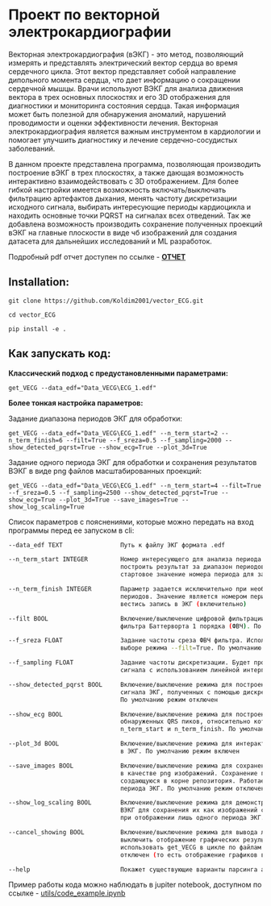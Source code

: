 # Проект по векторной электрокардиографии

Векторная электрокардиография (вЭКГ) - это метод, позволяющий измерять и представлять электрический вектор сердца во время сердечного цикла. Этот вектор представляет собой направление дипольного момента сердца, что дает информацию о сокращении сердечной мышцы. Врачи используют ВЭКГ для анализа движения вектора в трех основных плоскостях и его 3D отображения для диагностики и мониторинга состояния сердца. Такая информация может быть полезной для обнаружения аномалий, нарушений проводимости и оценки эффективности лечения. Векторная электрокардиография является важным инструментом в кардиологии и помогает улучшить диагностику и лечение сердечно-сосудистых заболеваний.

В данном проекте представлена программа, позволяющая производить построение вЭКГ в трех плоскостях, а также дающая возможность интерактивно взаимодействовать с 3D отображением. Для более гибкой настройки имеется возможность включать/выключать фильтрацию артефактов дыхания, менять частоту дискретизации исходного сигнала, выбирать интересующие периоды кардиоцикла и находить основные точки PQRST на сигналах всех отведений. Так же добавлена возможность производить сохранение полученных проекций вЭКГ на главные плоскости в виде чб изображений для создания датасета для дальнейших исследований и ML разработок.

Подробный pdf отчет доступен по ссылке - [__ОТЧЕТ__](https://github.com/Koldim2001/vector_ECG/blob/main/utils/Отчет%20по%20проекту%20get_VECG.pdf)

## Installation:
```
git clone https://github.com/Koldim2001/vector_ECG.git
```
```
cd vector_ECG
```
```
pip install -e .
```

## Как запускать код:

__Классический подход c предустановленными параметрами:__
```
get_VECG --data_edf="Data_VECG\ECG_1.edf"
```
__Более тонкая настройка параметров:__

Задание диапазона периодов ЭКГ для обработки:
```
get_VECG --data_edf="Data_VECG\ECG_1.edf" --n_term_start=2 --n_term_finish=6 --filt=True --f_sreza=0.5 --f_sampling=2000 --show_detected_pqrst=True --show_ecg=True --plot_3d=True
```

Задание одного периода ЭКГ для обработки и сохранения результатов ВЭКГ в виде png файлов масштабированных проекций:
```
get_VECG --data_edf="Data_VECG\ECG_1.edf" --n_term_start=4 --filt=True --f_sreza=0.5 --f_sampling=2500 --show_detected_pqrst=True --show_ecg=True --plot_3d=True --save_images=True --show_log_scaling=True
```


Список параметров с пояснениями, которые можно передать на вход программы перед ее запуском в cli:
```bash
--data_edf TEXT                Путь к файлу ЭКГ формата .edf

--n_term_start INTEGER         Номер интересующего для анализа периода кардиоцикла. Если необходимо
                               построить результат за диапазон периодов, то данный параметр задает 
                               стартовое значение номера периода для записи в ЭКГ

--n_term_finish INTEGER        Параметр задается исключительно при необходимости построить диапазон 
                               периодов. Значение является номером периода, до которого будет
                               вестись запись в ЭКГ (включительно)

--filt BOOL                    Включение/выключение цифровой фильтрации исходных сигналов с помощью
                               фильтра Баттерворта 1 порядка (ФВЧ). По умолчанию фильтрация отключена

--f_sreza FLOAT                Задание частоты среза ФВЧ фильтра. Используется исключительно при 
                               выборе режима --filt=True. По умолчанию = 0.7 Гц

--f_sampling FLOAT             Задание частоты дискретизации. Будет проведено ресемплирование исходного
                               сигнала с использованием линейной интерполяции. По умолчанию Fs=1500 Гц

--show_detected_pqrst BOOL     Включение/выключение режима для построения ключевых точек PQRST для
                               сигнала ЭКГ, полученных с помощью дискретных вейвлет преобразований.
                               По умолчанию режим отключен

--show_ecg BOOL                Включение/выключение режима для построения графиков всех отведений и
                               обнаруженных QRS пиков, относительно которых ведется подсчет номеров
                               n_term_start и n_term_finish. По умолчанию режим отключен

--plot_3d BOOL                 Включение/выключение режима для интерактивного отображения 3D графика
                               в ЭКГ. По умолчанию режим включен

--save_images BOOL             Включение/выключение режима для сохранения графиков в ЭКГ трех плоскостей
                               в качестве png изображений. Сохранение производится в папку saved_vECG,
                               создающуюся в корне репозитория. Работает при отображении лишь одного
                               периода ЭКГ. По умолчанию режим отключен

--show_log_scaling BOOL        Включение/выключение режима для демонстрации логов масштабирования
                               ВЭКГ для сохранения их как изображений с исходными пропорциями. Работает 
                               при отображении лишь одного периода ЭКГ. По умолчанию режим отключен

--cancel_showing BOOL          Включение/выключение режима для вывода любых графиков. Позволяет
                               выключить отображение графических результатов для возможности
                               использовать get_VECG в цикле по файлам ЭКГ. По умолчанию режим 
                               отключен (то есть отображение графиков включено)

--help                         Покажет существующие варианты парсинга аргументов в CLI

```

Пример работы кода можно наблюдать в jupiter notebook, доступном по ссылке - [utils/code_example.ipynb](https://nbviewer.org/github/Koldim2001/vector_ECG/blob/main/utils/code_example.ipynb)
